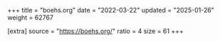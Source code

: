 +++
title = "boehs.org"
date = "2022-03-22"
updated = "2025-01-26"
weight = 62767

[extra]
source = "https://boehs.org/"
ratio = 4
size = 61
+++
